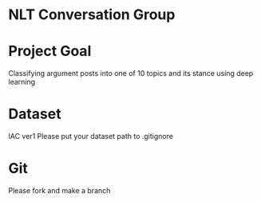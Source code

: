 # NLT Conversation Group
# Project Goal
Classifying argument posts into one of 10 topics and its stance using deep learning

# Dataset
IAC ver1
Please put your dataset path to .gitignore

# Git
Please fork and make a branch
